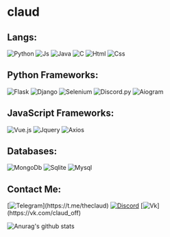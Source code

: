 # claud

## Langs:

![Python](https://img.shields.io/badge/Python-rgb(35,33,34)?style=for-the-badge&logo=Python)
![Js](https://img.shields.io/badge/JAVASCRIPT-rgb(35,33,34)?style=for-the-badge&logo=JavaScript)
![Java](https://img.shields.io/badge/Java-rgb(35,33,34)?style=for-the-badge&logo=Oracle)
![C](https://img.shields.io/badge/C-rgb(35,33,34)?style=for-the-badge&logo=C)
![Html](https://img.shields.io/badge/HTML-rgb(35,33,34)?style=for-the-badge&logo=HTML5)
![Css](https://img.shields.io/badge/CSS-rgb(35,33,34)?style=for-the-badge&logo=CSS3)

## Python Frameworks:
![Flask](https://img.shields.io/badge/Flask-rgb(35,33,34)?style=for-the-badge&logo=Flask)
![Django](https://img.shields.io/badge/Django-rgb(35,33,34)?style=for-the-badge&logo=Django)
![Selenium](https://img.shields.io/badge/Selenium-rgb(35,33,34)?style=for-the-badge&logo=Selenium)
![Discord.py](https://img.shields.io/badge/Discord.py-rgb(35,33,34)?style=for-the-badge&logo=Discord)
![Aiogram](https://img.shields.io/badge/Aiogram-rgb(35,33,34)?style=for-the-badge&logo=Telegram)

## JavaScript Frameworks:
![Vue.js](https://img.shields.io/badge/Vue.js-rgb(35,33,34)?style=for-the-badge&logo=Vue.js)
![Jquery](https://img.shields.io/badge/Jquery-rgb(35,33,34)?style=for-the-badge&logo=Jquery)
![Axios](https://img.shields.io/badge/Axios-rgb(35,33,34)?style=for-the-badge&logo=Axios)

## Databases:
![MongoDb](https://img.shields.io/badge/MONGODB-rgb(35,33,34)?style=for-the-badge&logo=MONGODB)
![Sqlite](https://img.shields.io/badge/SQLITE-rgb(35,33,34)?style=for-the-badge&logo=SQLITE)
![Mysql](https://img.shields.io/badge/Mysql-rgb(35,33,34)?style=for-the-badge&logo=Mysql)

## Contact Me:
[![Telegram](https://img.shields.io/badge/Telegram-rgb(35,33,34)?style=for-the-badge&logo=Telegram)](https://t.me/theclaud)
[![Discord](https://img.shields.io/discord/830886776541151303?color=rgb%2835%2C33%2C34%29&label=Discord&logo=Discord&logoColor=rgb%2835%2C33%2C34%29&style=for-the-badge)](https://discord.gg/yKcTqAjqK2)
[![Vk](https://img.shields.io/badge/VK-rgb(35,33,34)?style=for-the-badge&logo=Vk)](https://vk.com/claud_off)

![Anurag's github stats](https://github-readme-stats.vercel.app/api?username=theclaaud&count_private=false&show_icons=true&theme=dark)
